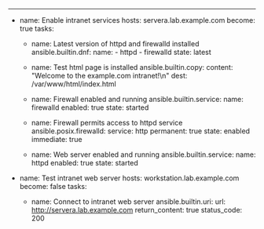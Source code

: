 ---
- name: Enable intranet services
  hosts: servera.lab.example.com
  become: true
  tasks:
    - name: Latest version of httpd and firewalld installed
      ansible.builtin.dnf:
        name:
          - httpd
          - firewalld
        state: latest

    - name: Test html page is installed
      ansible.builtin.copy:
        content: "Welcome to the example.com intranet!\n"
        dest: /var/www/html/index.html

    - name: Firewall enabled and running
      ansible.builtin.service:
        name: firewalld
        enabled: true
        state: started

    - name: Firewall permits access to httpd service
      ansible.posix.firewalld:
        service: http
        permanent: true
        state: enabled
        immediate: true

    - name: Web server enabled and running
      ansible.builtin.service:
        name: httpd
        enabled: true
        state: started

- name: Test intranet web server
  hosts: workstation.lab.example.com
  become: false
  tasks:
    - name: Connect to intranet web server
      ansible.builtin.uri:
        url: http://servera.lab.example.com
        return_content: true
        status_code: 200